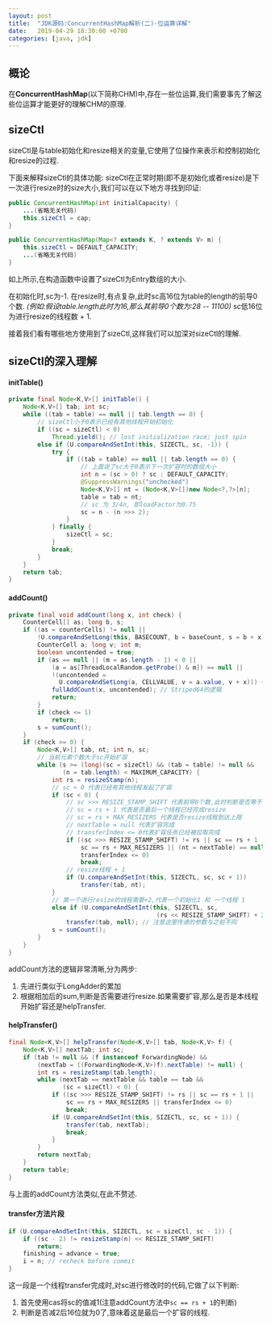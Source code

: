 ```yaml
---
layout: post
title:  "JDK源码:ConcurrentHashMap解析(二)-位运算详解"
date:   2019-04-29 18:30:00 +0700
categories: [java, jdk]
---
```


## 概论
在**ConcurrentHashMap**(以下简称CHM)中,存在一些位运算,我们需要事先了解这些位运算才能更好的理解CHM的原理.

## sizeCtl
sizeCtl是与table初始化和resize相关的变量,它使用了位操作来表示和控制初始化和resize的过程.

下面来解释sizeCtl的具体功能:
sizeCtl在正常时期(即不是初始化或者resize)是下一次进行resize时的size大小,我们可以在以下地方寻找到印证:
```java
public ConcurrentHashMap(int initialCapacity) {
	...(省略无关代码)
	this.sizeCtl = cap;
}
```
```java
public ConcurrentHashMap(Map<? extends K, ? extends V> m) {
	this.sizeCtl = DEFAULT_CAPACITY;
	...(省略无关代码)
}
```
如上所示,在构造函数中设置了sizeCtl为Entry数组的大小.

在初始化时,sc为-1.
在resize时,有点复杂,此时sc高16位为table的length的前导0个数.
*(例如:假设table.length此时为16,那么其前导0个数为:28 -- 11100)*
sc低16位为进行resize的线程数 + 1.

接着我们看有哪些地方使用到了sizeCtl,这样我们可以加深对sizeCtl的理解.

## sizeCtl的深入理解

#### initTable()
```java
private final Node<K,V>[] initTable() {
	Node<K,V>[] tab; int sc;
	while ((tab = table) == null || tab.length == 0) {
		// sizeCtl小于0表示已经有其他线程开始初始化
		if ((sc = sizeCtl) < 0)
			Thread.yield(); // lost initialization race; just spin
		else if (U.compareAndSetInt(this, SIZECTL, sc, -1)) {
			try {
				if ((tab = table) == null || tab.length == 0) {
					// 上面说了sc大于0表示下一次扩容时的数组大小
					int n = (sc > 0) ? sc : DEFAULT_CAPACITY;
					@SuppressWarnings("unchecked")
					Node<K,V>[] nt = (Node<K,V>[])new Node<?,?>[n];
					table = tab = nt;
					// sc 为 3/4n, 即loadFactor为0.75
					sc = n - (n >>> 2);
				}
			} finally {
				sizeCtl = sc;
			}
			break;
		}
	}
	return tab;
}
```

#### addCount()
```java
private final void addCount(long x, int check) {
	CounterCell[] as; long b, s;
	if ((as = counterCells) != null ||
		!U.compareAndSetLong(this, BASECOUNT, b = baseCount, s = b + x)) {
		CounterCell a; long v; int m;
		boolean uncontended = true;
		if (as == null || (m = as.length - 1) < 0 ||
			(a = as[ThreadLocalRandom.getProbe() & m]) == null ||
			!(uncontended =
			  U.compareAndSetLong(a, CELLVALUE, v = a.value, v + x))) {
			fullAddCount(x, uncontended); // Striped64的逻辑
			return;
		}
		if (check <= 1)
			return;
		s = sumCount();
	}
	if (check >= 0) {
		Node<K,V>[] tab, nt; int n, sc;
		// 当前元素个数大于sc开始扩容
		while (s >= (long)(sc = sizeCtl) && (tab = table) != null &&
			   (n = tab.length) < MAXIMUM_CAPACITY) {
			int rs = resizeStamp(n);
			// sc < 0 代表已经有其他线程发起了扩容
			if (sc < 0) {
				// sc >>> RESIZE_STAMP_SHIFT 代表前导0个数,此时判断是否等于rs是为了判断是否此时的sc已经过时了
				// sc = rs + 1 代表是否最后一个线程已经完成resize
				// sc = rs + MAX_RESIZERS 代表是否resize线程到达上限
				// nextTable = null 代表扩容完成
				// transferIndex <= 0代表扩容任务已经被拉取完成
				if ((sc >>> RESIZE_STAMP_SHIFT) != rs || sc == rs + 1 ||
					sc == rs + MAX_RESIZERS || (nt = nextTable) == null ||
					transferIndex <= 0)
					break;
				// resize线程 + 1
				if (U.compareAndSetInt(this, SIZECTL, sc, sc + 1))
					transfer(tab, nt);
			}
			// 第一个进行resize的线程需要+2,代表一个初始化1 和 一个线程 1
			else if (U.compareAndSetInt(this, SIZECTL, sc,
										 (rs << RESIZE_STAMP_SHIFT) + 2))
				transfer(tab, null); // 注意这里传递的参数与之前不同
			s = sumCount();
		}
	}
}
```
addCount方法的逻辑非常清晰,分为两步:
1. 先进行类似于LongAdder的累加
2. 根据相加后的sum,判断是否需要进行resize.如果需要扩容,那么是否是本线程开始扩容还是helpTransfer.

#### helpTransfer()
```java
final Node<K,V>[] helpTransfer(Node<K,V>[] tab, Node<K,V> f) {
	Node<K,V>[] nextTab; int sc;
	if (tab != null && (f instanceof ForwardingNode) &&
		(nextTab = ((ForwardingNode<K,V>)f).nextTable) != null) {
		int rs = resizeStamp(tab.length);
		while (nextTab == nextTable && table == tab &&
			   (sc = sizeCtl) < 0) {
			if ((sc >>> RESIZE_STAMP_SHIFT) != rs || sc == rs + 1 ||
				sc == rs + MAX_RESIZERS || transferIndex <= 0)
				break;
			if (U.compareAndSetInt(this, SIZECTL, sc, sc + 1)) {
				transfer(tab, nextTab);
				break;
			}
		}
		return nextTab;
	}
	return table;
}
```
与上面的addCount方法类似,在此不赘述.

#### transfer方法片段
```java
if (U.compareAndSetInt(this, SIZECTL, sc = sizeCtl, sc - 1)) {
	if ((sc - 2) != resizeStamp(n) << RESIZE_STAMP_SHIFT)
		return;
	finishing = advance = true;
	i = n; // recheck before commit
}
```
这一段是一个线程transfer完成时,对sc进行修改时的代码,它做了以下判断:
1. 首先使用cas将sc的值减1(注意addCount方法中`sc == rs + 1`的判断)
2. 判断是否减2后16位就为0了,意味着这是最后一个扩容的线程.